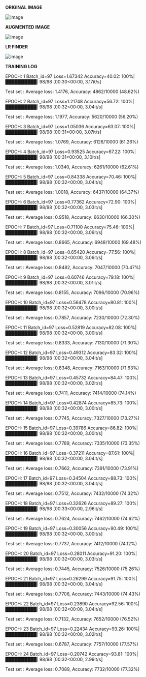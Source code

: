 
**ORIGINAL IMAGE**

![image](https://user-images.githubusercontent.com/52197131/219788572-1ff666dd-f3f5-4dca-b3f2-c35bf9c6f0ca.png)


**AUGMENTED IMAGE**

![image](https://user-images.githubusercontent.com/52197131/219641403-47e9f844-78e0-4b36-acc4-bdeb9b0c4501.png)




**LR FINDER**

![image](https://user-images.githubusercontent.com/52197131/219640252-9b7beb33-fa6c-4463-8f6f-0d09b7a6c3a3.png)







**TRAINING LOG**



EPOCH: 1
Batch_id=97 Loss=1.67342 Accuracy=40.02: 100%|██████████| 98/98 [00:30<00:00,  3.17it/s]

 Test set : Average loss: 1.4176, Accuracy: 4862/10000 (48.62%)

EPOCH: 2
Batch_id=97 Loss=1.21748 Accuracy=56.72: 100%|██████████| 98/98 [00:32<00:00,  3.04it/s]

 Test set : Average loss: 1.1977, Accuracy: 5620/10000 (56.20%)

EPOCH: 3
Batch_id=97 Loss=1.05036 Accuracy=63.07: 100%|██████████| 98/98 [00:31<00:00,  3.07it/s]

 Test set : Average loss: 1.0769, Accuracy: 6126/10000 (61.26%)

EPOCH: 4
Batch_id=97 Loss=0.93525 Accuracy=67.22: 100%|██████████| 98/98 [00:31<00:00,  3.10it/s]

 Test set : Average loss: 1.0340, Accuracy: 6261/10000 (62.61%)

EPOCH: 5
Batch_id=97 Loss=0.84338 Accuracy=70.46: 100%|██████████| 98/98 [00:32<00:00,  3.04it/s]

 Test set : Average loss: 1.0018, Accuracy: 6437/10000 (64.37%)

EPOCH: 6
Batch_id=97 Loss=0.77362 Accuracy=72.90: 100%|██████████| 98/98 [00:32<00:00,  3.03it/s]

 Test set : Average loss: 0.9518, Accuracy: 6630/10000 (66.30%)

EPOCH: 7
Batch_id=97 Loss=0.71100 Accuracy=75.46: 100%|██████████| 98/98 [00:32<00:00,  3.06it/s]

 Test set : Average loss: 0.8665, Accuracy: 6948/10000 (69.48%)

EPOCH: 8
Batch_id=97 Loss=0.65420 Accuracy=77.56: 100%|██████████| 98/98 [00:32<00:00,  3.06it/s]

 Test set : Average loss: 0.8482, Accuracy: 7047/10000 (70.47%)

EPOCH: 9
Batch_id=97 Loss=0.60746 Accuracy=79.18: 100%|██████████| 98/98 [00:32<00:00,  3.01it/s]

 Test set : Average loss: 0.8155, Accuracy: 7096/10000 (70.96%)

EPOCH: 10
Batch_id=97 Loss=0.56478 Accuracy=80.81: 100%|██████████| 98/98 [00:32<00:00,  3.00it/s]

 Test set : Average loss: 0.7857, Accuracy: 7230/10000 (72.30%)

EPOCH: 11
Batch_id=97 Loss=0.52819 Accuracy=82.08: 100%|██████████| 98/98 [00:32<00:00,  3.00it/s]

 Test set : Average loss: 0.8333, Accuracy: 7130/10000 (71.30%)

EPOCH: 12
Batch_id=97 Loss=0.49312 Accuracy=83.32: 100%|██████████| 98/98 [00:32<00:00,  3.04it/s]

 Test set : Average loss: 0.8348, Accuracy: 7163/10000 (71.63%)

EPOCH: 13
Batch_id=97 Loss=0.45732 Accuracy=84.47: 100%|██████████| 98/98 [00:32<00:00,  3.02it/s]

 Test set : Average loss: 0.7411, Accuracy: 7414/10000 (74.14%)

EPOCH: 14
Batch_id=97 Loss=0.42874 Accuracy=85.73: 100%|██████████| 98/98 [00:32<00:00,  3.00it/s]

 Test set : Average loss: 0.7745, Accuracy: 7327/10000 (73.27%)

EPOCH: 15
Batch_id=97 Loss=0.39786 Accuracy=86.82: 100%|██████████| 98/98 [00:32<00:00,  3.00it/s]

 Test set : Average loss: 0.7789, Accuracy: 7335/10000 (73.35%)

EPOCH: 16
Batch_id=97 Loss=0.37211 Accuracy=87.61: 100%|██████████| 98/98 [00:32<00:00,  3.04it/s]

 Test set : Average loss: 0.7662, Accuracy: 7391/10000 (73.91%)

EPOCH: 17
Batch_id=97 Loss=0.34504 Accuracy=88.73: 100%|██████████| 98/98 [00:32<00:00,  3.04it/s]

 Test set : Average loss: 0.7512, Accuracy: 7432/10000 (74.32%)

EPOCH: 18
Batch_id=97 Loss=0.32626 Accuracy=89.27: 100%|██████████| 98/98 [00:33<00:00,  2.96it/s]

 Test set : Average loss: 0.7624, Accuracy: 7462/10000 (74.62%)

EPOCH: 19
Batch_id=97 Loss=0.30056 Accuracy=90.49: 100%|██████████| 98/98 [00:32<00:00,  3.00it/s]

 Test set : Average loss: 0.7737, Accuracy: 7412/10000 (74.12%)

EPOCH: 20
Batch_id=97 Loss=0.28011 Accuracy=91.20: 100%|██████████| 98/98 [00:32<00:00,  3.03it/s]

 Test set : Average loss: 0.7445, Accuracy: 7526/10000 (75.26%)

EPOCH: 21
Batch_id=97 Loss=0.26299 Accuracy=91.75: 100%|██████████| 98/98 [00:32<00:00,  3.04it/s]

 Test set : Average loss: 0.7706, Accuracy: 7443/10000 (74.43%)

EPOCH: 22
Batch_id=97 Loss=0.23890 Accuracy=92.56: 100%|██████████| 98/98 [00:32<00:00,  3.04it/s]

 Test set : Average loss: 0.7132, Accuracy: 7652/10000 (76.52%)

EPOCH: 23
Batch_id=97 Loss=0.22434 Accuracy=93.26: 100%|██████████| 98/98 [00:32<00:00,  3.02it/s]

 Test set : Average loss: 0.6787, Accuracy: 7757/10000 (77.57%)

EPOCH: 24
Batch_id=97 Loss=0.20742 Accuracy=93.81: 100%|██████████| 98/98 [00:32<00:00,  2.99it/s]

 Test set : Average loss: 0.7089, Accuracy: 7732/10000 (77.32%)


